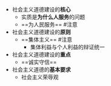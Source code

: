 - 社会主义道德建设的**核心**
	- 实质是**为什么人服务**的问题
	- ==为人民服务== #注意 
- 社会主义道德建设的**原则**
	- ==集体主义== #注意 
		- 集体利益与个人利益的辩证统一
- 社会主义道德建设的**重点**
	- ==诚实守信==
- 社会主义道德的**基本要求**
	- 社会主义荣辱观
